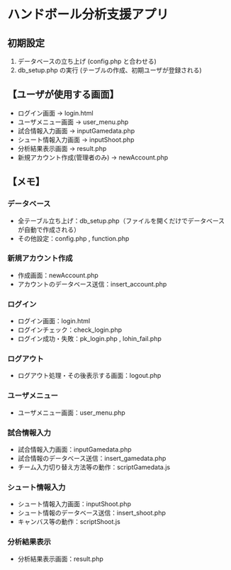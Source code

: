 # ハンドボール分析支援アプリ

## 初期設定

1. データベースの立ち上げ (config.php と合わせる)
2. db_setup.php の実行 (テーブルの作成、初期ユーザが登録される)

## 【ユーザが使用する画面】

- ログイン画面 -> login.html
- ユーザメニュー画面 -> user_menu.php
- 試合情報入力画面 -> inputGamedata.php
- シュート情報入力画面 -> inputShoot.php
- 分析結果表示画面 -> result.php
- 新規アカウント作成(管理者のみ) -> newAccount.php

## 【メモ】

### データベース

- 全テーブル立ち上げ：db_setup.php（ファイルを開くだけでデータベースが自動で作成される）
- その他設定：config.php , function.php

### 新規アカウント作成

- 作成画面：newAccount.php
- アカウントのデータベース送信：insert_account.php

### ログイン

- ログイン画面：login.html
- ログインチェック：check_login.php
- ログイン成功・失敗：pk_login.php , lohin_fail.php

### ログアウト

- ログアウト処理・その後表示する画面：logout.php

### ユーザメニュー

- ユーザメニュー画面：user_menu.php

### 試合情報入力

- 試合情報入力画面：inputGamedata.php
- 試合情報のデータベース送信：insert_gamedata.php
- チーム入力切り替え方法等の動作：scriptGamedata.js

### シュート情報入力

- シュート情報入力画面：inputShoot.php
- シュート情報のデータベース送信：insert_shoot.php
- キャンバス等の動作：scriptShoot.js

### 分析結果表示

- 分析結果表示画面：result.php
